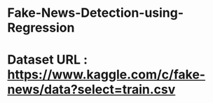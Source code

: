 # Fake-News-Detection-using-Regression
# Dataset URL : https://www.kaggle.com/c/fake-news/data?select=train.csv
